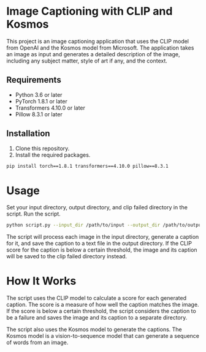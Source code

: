 # Image Captioning with CLIP and Kosmos

This project is an image captioning application that uses the CLIP model from OpenAI and the Kosmos model from Microsoft. The application takes an image as input and generates a detailed description of the image, including any subject matter, style of art if any, and the context.

## Requirements

- Python 3.6 or later
- PyTorch 1.8.1 or later
- Transformers 4.10.0 or later
- Pillow 8.3.1 or later

## Installation

1. Clone this repository.
2. Install the required packages.

```bash
pip install torch==1.8.1 transformers==4.10.0 pillow==8.3.1
```

# Usage
Set your input directory, output directory, and clip failed directory in the script.
Run the script.

```bash
python script.py --input_dir /path/to/input --output_dir /path/to/output --clip_failed_dir /path/to/clip_failed
```

The script will process each image in the input directory, generate a caption for it, and save the caption to a text file in the output directory. If the CLIP score for the caption is below a certain threshold, the image and its caption will be saved to the clip failed directory instead.

# How It Works
The script uses the CLIP model to calculate a score for each generated caption. The score is a measure of how well the caption matches the image. If the score is below a certain threshold, the script considers the caption to be a failure and saves the image and its caption to a separate directory.

The script also uses the Kosmos model to generate the captions. The Kosmos model is a vision-to-sequence model that can generate a sequence of words from an image.